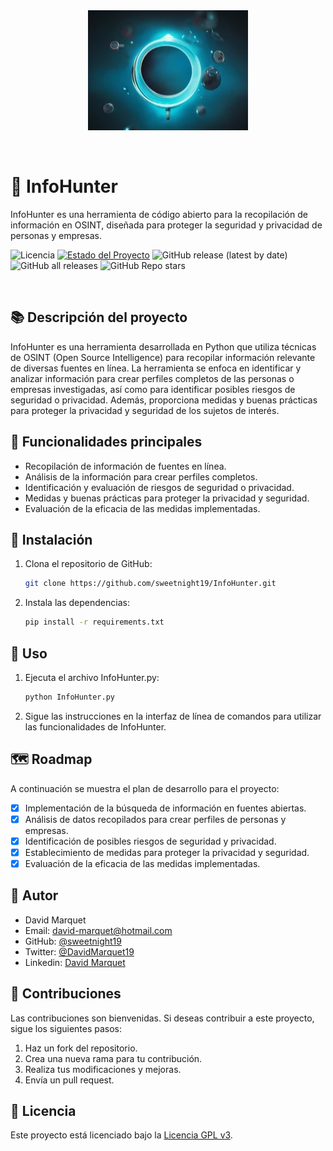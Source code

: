 <div align="center">
   <img src="images/logo1.png" alt="Logo de InfoHunter">
</div>

&nbsp;

# 🔎 InfoHunter

InfoHunter es una herramienta de código abierto para la recopilación de información en OSINT, diseñada para proteger la seguridad y privacidad de personas y empresas.

![Licencia](https://img.shields.io/github/license/sweetnight19/InfoHunter)
[![Estado del Proyecto](https://img.shields.io/badge/Estado-En%20Desarrollo-yellow.svg)](https://github.com/sweetnight19/InfoHunter)
![GitHub release (latest by date)](https://img.shields.io/github/v/release/sweetnight19/infohunter)
![GitHub all releases](https://img.shields.io/github/downloads/Sweetnight19/InfoHunter/total)
![GitHub Repo stars](https://img.shields.io/github/stars/sweetnight19/infohunter?style=plastic)

&nbsp;

## 📚 Descripción del proyecto

InfoHunter es una herramienta desarrollada en Python que utiliza técnicas de OSINT (Open Source Intelligence) para recopilar información relevante de diversas fuentes en línea. La herramienta se enfoca en identificar y analizar información para crear perfiles completos de las personas o empresas investigadas, así como para identificar posibles riesgos de seguridad o privacidad. Además, proporciona medidas y buenas prácticas para proteger la privacidad y seguridad de los sujetos de interés.

## 🚀 Funcionalidades principales

- Recopilación de información de fuentes en línea.
- Análisis de la información para crear perfiles completos.
- Identificación y evaluación de riesgos de seguridad o privacidad.
- Medidas y buenas prácticas para proteger la privacidad y seguridad.
- Evaluación de la eficacia de las medidas implementadas.

## 🔧 Instalación

1. Clona el repositorio de GitHub:

   ```bash
   git clone https://github.com/sweetnight19/InfoHunter.git

   ```

2. Instala las dependencias:

   ```bash
   pip install -r requirements.txt
   ```

## 📖 Uso

1. Ejecuta el archivo InfoHunter.py:

   ```bash
   python InfoHunter.py

   ```

2. Sigue las instrucciones en la interfaz de línea de comandos para utilizar las funcionalidades de InfoHunter.

## 🗺️ Roadmap

A continuación se muestra el plan de desarrollo para el proyecto:

- [x] Implementación de la búsqueda de información en fuentes abiertas.
- [x] Análisis de datos recopilados para crear perfiles de personas y empresas.
- [x] Identificación de posibles riesgos de seguridad y privacidad.
- [x] Establecimiento de medidas para proteger la privacidad y seguridad.
- [x] Evaluación de la eficacia de las medidas implementadas.

## 👤 Autor

- David Marquet
- Email: david-marquet@hotmail.com
- GitHub: [@sweetnight19](https://github.com/sweetnight19)
- Twitter: [@DavidMarquet19](https://twitter.com/DavidMarquet19)
- Linkedin: [David Marquet](https://www.linkedin.com/in/davidmarquetvall/)

## 🤝 Contribuciones

Las contribuciones son bienvenidas. Si deseas contribuir a este proyecto, sigue los siguientes pasos:

1. Haz un fork del repositorio.
2. Crea una nueva rama para tu contribución.
3. Realiza tus modificaciones y mejoras.
4. Envía un pull request.

## 📜 Licencia

Este proyecto está licenciado bajo la [Licencia GPL v3](https://www.gnu.org/licenses/gpl-3.0.en.html).
